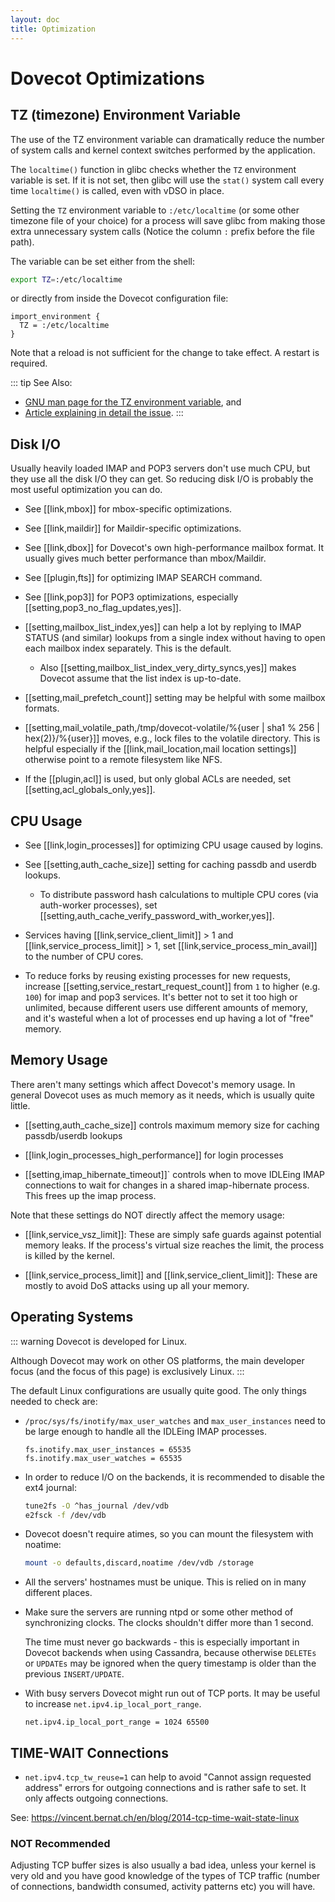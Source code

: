 ```yaml
---
layout: doc
title: Optimization
---
```


# Dovecot Optimizations

## TZ (timezone) Environment Variable

The use of the TZ environment variable can dramatically reduce the number
of system calls and kernel context switches performed by the application.

The `localtime()` function in glibc checks whether the `TZ` environment
variable is set. If it is not set, then glibc will use the `stat()` system
call every time `localtime()` is called, even with vDSO in place.

Setting the `TZ` environment variable to `:/etc/localtime` (or some other
timezone file of your choice) for a process will save glibc from making those
extra unnecessary system calls (Notice the column `:` prefix before the file
path).

The variable can be set either from the shell:

```sh
export TZ=:/etc/localtime
```

or directly from inside the Dovecot configuration file:

```[dovecot.conf]
import_environment {
  TZ = :/etc/localtime
}
```

Note that a reload is not sufficient for the change to take effect. A restart
is required.

::: tip
See Also:
* [GNU man page for the TZ environment variable](https://www.gnu.org/software/libc/manual/html_node/TZ-Variable.html), and
* [Article explaining in detail the issue](https://blog.packagecloud.io/set-environment-variable-save-thousands-of-system-calls/).
:::

## Disk I/O

Usually heavily loaded IMAP and POP3 servers don't use much CPU, but
they use all the disk I/O they can get. So reducing disk I/O is probably
the most useful optimization you can do.

- See [[link,mbox]] for mbox-specific optimizations.

- See [[link,maildir]] for Maildir-specific optimizations.

- See [[link,dbox]] for Dovecot's own
  high-performance mailbox format. It usually gives much better performance
  than mbox/Maildir.

- See [[plugin,fts]] for optimizing IMAP SEARCH command.

- See [[link,pop3]] for POP3 optimizations, especially
  [[setting,pop3_no_flag_updates,yes]].

- [[setting,mailbox_list_index,yes]] can help a lot by replying to IMAP STATUS
  (and similar) lookups from a single index without having to open each
  mailbox index separately. This is the default.

  - Also [[setting,mailbox_list_index_very_dirty_syncs,yes]] makes Dovecot
    assume that the list index is up-to-date.

- [[setting,mail_prefetch_count]] setting may be helpful with some mailbox
  formats.

- [[setting,mail_volatile_path,/tmp/dovecot-volatile/%{user | sha1 % 256 | hex(2)}/%{user}]] moves, e.g.,
  lock files to the volatile directory. This is helpful especially if the
  [[link,mail_location,mail location settings]] otherwise point to a remote
  filesystem like NFS.

- If the [[plugin,acl]] is used, but only global ACLs are needed, set
  [[setting,acl_globals_only,yes]].

## CPU Usage

- See [[link,login_processes]] for optimizing CPU usage caused by logins.

- See [[setting,auth_cache_size]] setting for caching passdb and userdb
  lookups.

  - To distribute password hash calculations to multiple CPU cores (via
    auth-worker processes), set
    [[setting,auth_cache_verify_password_with_worker,yes]].

- Services having [[link,service_client_limit]] &gt; 1 and
  [[link,service_process_limit]] &gt; 1, set [[link,service_process_min_avail]]
  to the number of CPU cores.

- To reduce forks by reusing existing processes for new requests, increase
  [[setting,service_restart_request_count]] from `1` to higher (e.g. `100`)
  for imap and pop3 services. It's better not to set it too high or unlimited,
  because different users use different amounts of memory, and it's wasteful
  when a lot of processes end up having a lot of "free" memory.

## Memory Usage

There aren't many settings which affect Dovecot's memory usage. In
general Dovecot uses as much memory as it needs, which is usually quite
little.

- [[setting,auth_cache_size]] controls maximum memory size for caching
  passdb/userdb lookups

- [[link,login_processes_high_performance]] for login processes

- [[setting,imap_hibernate_timeout]]` controls when to move IDLEing IMAP
  connections to wait for changes in a shared imap-hibernate process.
  This frees up the imap process.

Note that these settings do NOT directly affect the memory usage:

- [[link,service_vsz_limit]]: These are simply safe guards against
  potential memory leaks. If the process's virtual size reaches the
  limit, the process is killed by the kernel.

- [[link,service_process_limit]] and [[link,service_client_limit]]: These
  are mostly to avoid DoS attacks using up all your memory.

## Operating Systems

::: warning
Dovecot is developed for Linux.

Although Dovecot may work on other OS platforms, the main developer focus (and
the focus of this page) is exclusively Linux.
:::

The default Linux configurations are usually quite good. The only things needed
to check are:

* `/proc/sys/fs/inotify/max_user_watches` and `max_user_instances` need to
  be large enough to handle all the IDLEing IMAP processes.

  ```
  fs.inotify.max_user_instances = 65535
  fs.inotify.max_user_watches = 65535
  ```

* In order to reduce I/O on the backends, it is recommended to disable the
  ext4 journal:

  ```sh
  tune2fs -O ^has_journal /dev/vdb
  e2fsck -f /dev/vdb
  ```

* Dovecot doesn't require atimes, so you can mount the filesystem with noatime:

  ```sh
  mount -o defaults,discard,noatime /dev/vdb /storage
  ```

* All the servers' hostnames must be unique. This is relied on in many
  different places.
* Make sure the servers are running ntpd or some other method of synchronizing
  clocks. The clocks shouldn't differ more than 1 second.

  The time must never go backwards - this is especially important in Dovecot
  backends when using Cassandra, because otherwise `DELETEs` or `UPDATEs` may
  be ignored when the query timestamp is older than the previous
  `INSERT/UPDATE`.

* With busy servers Dovecot might run out of TCP ports. It may be useful to
  increase `net.ipv4.ip_local_port_range`.

  ```
  net.ipv4.ip_local_port_range = 1024 65500
  ```

## TIME-WAIT Connections

* `net.ipv4.tcp_tw_reuse=1` can help to avoid "Cannot assign requested
  address" errors for outgoing connections and is rather safe to set. It
  only affects outgoing connections.

See: https://vincent.bernat.ch/en/blog/2014-tcp-time-wait-state-linux

### NOT Recommended

Adjusting TCP buffer sizes is also usually a bad idea, unless your kernel
is very old and you have good knowledge of the types of TCP traffic (number
of connections, bandwidth consumed, activity patterns etc) you will have.
